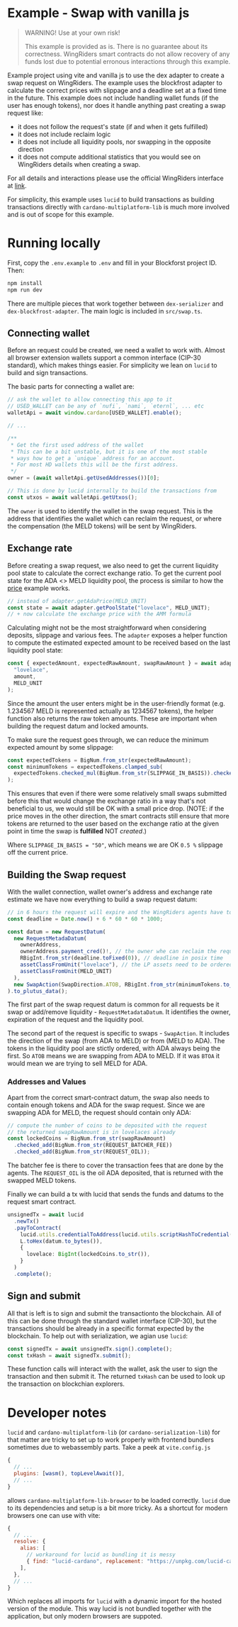 # Example - Swap with vanilla js

> WARNING! Use at your own risk!
>
> This example is provided as is. There is no guarantee about its correctness. WingRiders smart contracts
> do not allow recovery of any funds lost due to potential erronous interactions through this example.

Example project using vite and vanilla js to use the dex adapter to create a swap request on WingRiders.
The example uses the blockfrost adapter to calculate the correct prices with slippage and a deadline
set at a fixed time in the future. This example does not include handling wallet funds
(if the user has enough tokens), nor does it handle anything past creating a swap request like:

- it does not follow the request's state (if and when it gets fulfilled)
- it does not include reclaim logic
- it does not include all liquidity pools, nor swapping in the opposite direction
- it does not compute additional statistics that you would see on WingRiders details
  when creating a swap.

For all details and interactions please use the official WingRiders interface at [link](https://app.wingriders.com).

For simplicity, this example uses `lucid` to build transactions as building transactions directly with `cardano-multiplatform-lib` is much more involved and is out of scope for this example.

# Running locally

First, copy the `.env.example` to `.env` and fill in your Blockforst project ID. Then:

```sh
npm install
npm run dev
```

There are multiple pieces that work together between `dex-serializer` and `dex-blockfrost-adapter`.
The main logic is included in `src/swap.ts`.

## Connecting wallet

Before an request could be created, we need a wallet to work with. Almost all browser extension wallets support
a common interface (CIP-30 standard), which makes things easier. For simplicity we lean on `lucid` to build and sign transactions.

The basic parts for connecting a wallet are:

```ts
// ask the wallet to allow connecting this app to it
// USED_WALLET can be any of `nufi`, `nami`, `eternl`, ... etc
walletApi = await window.cardano[USED_WALLET].enable();

// ...

/**
 * Get the first used address of the wallet
 * This can be a bit unstable, but it is one of the most stable
 * ways how to get a `unique` address for an account.
 * For most HD wallets this will be the first address.
 */
owner = (await walletApi.getUsedAddresses())[0];

// This is done by lucid internally to build the transactions from
const utxos = await walletApi.getUtxos();
```

The `owner` is used to identify the wallet in the swap request. This is the address that identifies
the wallet which can reclaim the request, or where the compensation (the MELD tokens) will be sent by WingRiders.

## Exchange rate

Before creating a swap request, we also need to get the current liquidity pool state to calculate the correct
exchange ratio. To get the current pool state for the ADA <> MELD liquidity pool, the process is similar to how the
[price](../price-fe-vanilla-js/README.md) example works.

```ts
// instead of adapter.getAdaPrice(MELD_UNIT)
const state = await adapter.getPoolState("lovelace", MELD_UNIT);
// + now calculate the exchange price with the AMM formula
```

Calculating might not be the most straightforward when considering deposits, slippage and various fees.
The `adapter` exposes a helper function to compute the estimated expected amount to be received based on the last
liquidity pool state:

```ts
const { expectedAmount, expectedRawAmount, swapRawAmount } = await adapter.computeExpectedSwapAmount(
  "lovelace",
  amount,
  MELD_UNIT
);
```

Since the amount the user enters might be in the user-friendly format (e.g. 1.234567 MELD is represented actually as 1234567 tokens),
the helper function also returns the raw token amounts. These are important when building the request datum and locked amounts.

To make sure the request goes through, we can reduce the minimum expected amount by some slippage:

```ts
const expectedTokens = BigNum.from_str(expectedRawAmount);
const minimumTokens = expectedTokens.clamped_sub(
  expectedTokens.checked_mul(BigNum.from_str(SLIPPAGE_IN_BASIS)).checked_div_ceil(BigNum.from_str("10000"))
);
```

This ensures that even if there were some relatively small swaps submitted before this that would change the exchange ratio
in a way that's not beneficial to us, we would still be OK with a small price drop.
(NOTE: if the price moves in the other direction, the smart contracts still ensure that more tokens are returned to the user
based on the exchange ratio at the given point in time the swap is **fulfilled** NOT _created_.)

Where `SLIPPAGE_IN_BASIS = "50"`, which means we are OK `0.5 %` slippage off the current price.

## Building the Swap request

With the wallet connection, wallet owner's address and exchange rate estimate we have now everything to build a swap request datum:

```ts
// in 6 hours the request will expire and the WingRiders agents have to ignore it and it can be reclaimed
const deadline = Date.now() + 6 * 60 * 60 * 1000;

const datum = new RequestDatum(
  new RequestMetadaDatum(
    ownerAddress,
    ownerAddress.payment_cred()!, // the owner whe can reclaim the request
    RBigInt.from_str(deadline.toFixed(0)), // deadline in posix time
    assetClassFromUnit("lovelace"), // the LP assets need to be ordered, always ADA first
    assetClassFromUnit(MELD_UNIT)
  ),
  new SwapAction(SwapDirection.ATOB, RBigInt.from_str(minimumTokens.to_str()))
).to_plutus_data();
```

The first part of the swap request datum is common for all requests be it swap or add/remove liquidity - `RequestMetadataDatum`.
It identifies the owner, expiration of the request and the liquidity pool.

The second part of the request is specific to swaps - `SwapAction`. It includes the direction of the swap (from ADA to MELD) or
from (MELD to ADA). The tokens in the liquidity pool are stictly ordered, with ADA always being the first. So `ATOB` means we
are swapping from ADA to MELD. If it was `BTOA` it would mean we are trying to sell MELD for ADA.

### Addresses and Values

Apart from the correct smart-contract datum, the swap also needs to contain enough tokens and ADA for the swap request.
Since we are swapping ADA for MELD, the request should contain only ADA:

```ts
// compute the number of coins to be deposited with the request
// the returned swapRawAmount is in lovelaces already
const lockedCoins = BigNum.from_str(swapRawAmount)
  .checked_add(BigNum.from_str(REQUEST_BATCHER_FEE))
  .checked_add(BigNum.from_str(REQUEST_OIL));
```

The batcher fee is there to cover the transaction fees that are done by the agents.
The `REQUEST_OIL` is the oil ADA deposited, that is returned with the swapped MELD tokens.

Finally we can build a tx with lucid that sends the funds and datums to the request smart contract.

```ts
unsignedTx = await lucid
  .newTx()
  .payToContract(
    lucid.utils.credentialToAddress(lucid.utils.scriptHashToCredential(REQUEST_SCRIPT_HASH)),
    L.toHex(datum.to_bytes()),
    {
      lovelace: BigInt(lockedCoins.to_str()),
    }
  )
  .complete();
```

## Sign and submit

All that is left is to sign and submit the transactionto the blockchain. All of this can be done through
the standard wallet interface (CIP-30), but the transactions should be already in a specific format expected
by the blockchain. To help out with serialization, we agian use `lucid`:

```ts
const signedTx = await unsignedTx.sign().complete();
const txHash = await signedTx.submit();
```

These function calls will interact with the wallet, ask the user to sign the transaction and then submit it.
The returned `txHash` can be used to look up the transaction on blockchian explorers.

# Developer notes

`lucid` and `cardano-multiplatform-lib` (or `cardano-serialization-lib`) for that matter are tricky to set up
to work properly with frontend bundlers sometimes due to webassembly parts. Take a peek at `vite.config.js`

```js
{
  // ...
  plugins: [wasm(), topLevelAwait()],
  // ...
}
```

allows `cardano-multiplatform-lib-browser` to be loaded correctly. `lucid` due to its dependencies and setup is a bit more
tricky. As a shortcut for modern browsers one can use with vite:

```js
{
  // ...
  resolve: {
    alias: [
      // workaround for lucid as bundling it is messy
      { find: "lucid-cardano", replacement: "https://unpkg.com/lucid-cardano@0.7.6/web/mod.js" },
    ],
  },
  // ...
}
```

Which replaces all imports for `lucid` with a dynamic import for the hosted version of the module.
This way lucid is not bundled together with the application, but only modern browsers are suppoted.
